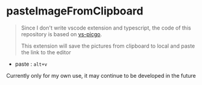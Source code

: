 # pasteImageFromClipboard

> Since I don't write vscode extension and typescript, the code of this repository is based on [vs-picgo](https://github.com/PicGo/vs-picgo).
>
> This extension will save the pictures from clipboard to local and paste the link to the editor

- paste : `alt+v`

Currently only for my own use, it may continue to be developed in the future
